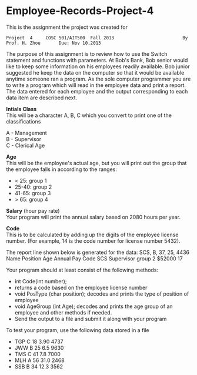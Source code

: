 # Employee-Records-Project-4


This is the assignment the project was created for 

    Project  4     COSC 501/AIT500  Fall 2013                          By Prof. H. Zhou       Due: Nov 10,2013  

The purpose of this assignment is to review how to use  the Switch statement and functions with parameters.    At Bob's Bank, Bob senior would like to keep some information on his employees readily available. Bob junior suggested he keep the data on the computer so that it would be available anytime someone ran a program. As the sole computer programmer you are to write a program which will read in the employee data and print a report. The data entered for each employee and the output corresponding to each data item are described next. 
  
 
**Intials Class** <br>
This will be a character A, B, C which you convert to print one of the classifications      

A - Management      
B - Supervisor      
C - Clerical Age    


**Age** <br>
This will be the employee's actual age, but you will print out the group that the employee falls in according to the ranges:
* < 25:   group 1      
* 25-40:  group 2      
* 41-65:  group 3      
* \> 65:   group 4 


**Salary** (hour pay rate)        
Your program will print the annual salary based on 2080 hours per year. 



**Code**    
This is to be calculated by adding up the digits of the employee license number. (For     example, 14 is the code number for license      number 5432). 

The report line shown below is generated for the data: 
SCS, B, 37, 25, 4436  <br> 
Name  Position  Age  Annual Pay Code
SCS  Supervisor group 2   $52000       17 
 
Your program should at least consist of the following methods:   
* int Code(int number);      
* returns a code based on the employee license number   
* void  PosType (char position);       decodes and prints the type of position of employee   
* void  AgeGroup (int Age);       decodes and prints the age group of an employee  and other methods if needed.   
* Send the output to a file and submit it along with your program 

To test  your program, use the following data stored in a file      
* TGP C  18 3.90 4737     
* JWW B  25 6.5  9630     
* TMS C  41 7.8  7000 
* MLH A  56 31.0 2468     
* SSB B  34 12.3 3562 
 

